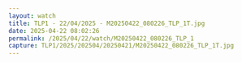 ```yaml
---
layout: watch
title: TLP1 - 22/04/2025 - M20250422_080226_TLP_1T.jpg
date: 2025-04-22 08:02:26
permalink: /2025/04/22/watch/M20250422_080226_TLP_1
capture: TLP1/2025/202504/20250421/M20250422_080226_TLP_1T.jpg
---
```

